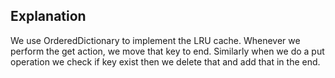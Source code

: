 ## Explanation

We use OrderedDictionary to implement the LRU cache. 
Whenever we perform the get action, we move that key to end.
Similarly when we do a put operation we check if key exist then we delete that and add that in the end.
